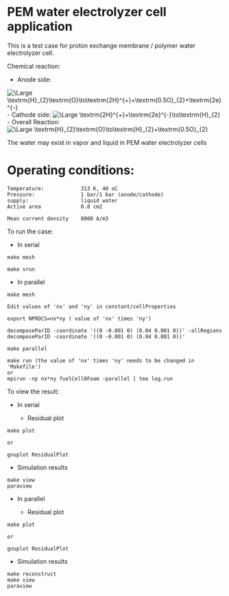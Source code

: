 # __PEM water electrolyzer cell application__

This is a test case for proton exchange membrane / polymer water electrolyzer cell.

Chemical reaction:

- Anode side:
<img src="https://latex.codecogs.com/svg.latex?\Large&space;\textrm{H}_{2}\textrm{O}\to\textrm{2H}^{+}+\textrm{0.5O}_{2}+\textrm{2e}^{-}" title="\Large \textrm{H}_{2}\textrm{O}\to\textrm{2H}^{+}+\textrm{0.5O}_{2}+\textrm{2e}^{-}" />
- Cathode side:
<img src="https://latex.codecogs.com/svg.latex?\Large&space;\textrm{2H}^{+}+\textrm{2e}^{-}\to\textrm{H}_{2}" title="\Large \textrm{2H}^{+}+\textrm{2e}^{-}\to\textrm{H}_{2}" />
- Overall Reaction:
<img src="https://latex.codecogs.com/svg.latex?\Large&space;\textrm{H}_{2}\textrm{O}\to\textrm{H}_{2}+\textrm{0.5O}_{2}" title="\Large \textrm{H}_{2}\textrm{O}\to\textrm{H}_{2}+\textrm{0.5O}_{2}" />

The water may exist in vapor and liquid in PEM water electrolyzer cells

# Operating conditions:

```
Temperature:            313 K, 40 oC
Pressure:               1 bar/1 bar (anode/cathode)
supply:                 liquid water
Active area             0.8 cm2

Mean current density    8000 A/m3
```

To run the case:

- In serial

```
make mesh

make srun
```

- In parallel


```
make mesh

Edit values of 'nx' and 'ny' in constant/cellProperties

export NPROCS=nx*ny ( value of 'nx' times 'ny')

decomposeParID -coordinate '((0 -0.001 0) (0.04 0.001 0))' -allRegions
decomposeParID -coordinate '((0 -0.001 0) (0.04 0.001 0))'

make parallel

make run (the value of 'nx' times 'ny' needs to be changed in 'Makefile')
or
mpirun -np nx*ny fuelCell0Foam -parallel | tee log.run
```

To view the result:

- In serial

  - Residual plot
```
make plot

or

gnuplot ResidualPlot
```
  - Simulation results
```
make view
paraview
```

- In parallel

  - Residual plot
```
make plot

or

gnuplot ResidualPlot
```
  - Simulation results
```
make reconstruct
make view
paraview
```
